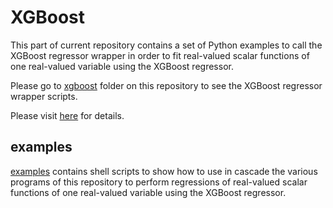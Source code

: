 # XGBoost
This part of current repository contains a set of Python examples to call the XGBoost regressor wrapper in order to fit real-valued scalar functions of one real-valued variable using the XGBoost regressor.

Please go to [xgboost](../../xgboost) folder on this repository to see the XGBoost regressor wrapper scripts.

Please visit [here](https://computationalmindset.com/en/machine-learning/fitting-with-configurable-xgboost.html) for details.

## examples
[examples](./examples) contains shell scripts to show how to use in cascade the various programs of this repository to perform regressions of real-valued scalar functions of one real-valued variable using the XGBoost regressor.
